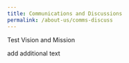```yaml
---
title: Communications and Discussions
permalink: /about-us/comms-discuss
---
```


Test Vision and Mission

add additional text
